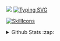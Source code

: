 
<img src="https://capsule-render.vercel.app/api?type=waving&height=150&color=c7ffba&fontAlign=50" />
<a href="https://git.io/typing-svg"><img src="https://readme-typing-svg.demolab.com?font=Indie+Flower&size=60&duration=3000&pause=1&color=82F783&background=20FF2200&multiline=true&repeat=false&width=2500&height=180&lines=Hello+there!+I'm+SAKi%F0%9F%8D%88+;I'm+a+developer+with+an+interest+in+various+programming+languages+and+technologies" alt="Typing SVG" /></a>


[![SkillIcons](https://skillicons.dev/icons?i=c,cs,git,dotnet,java,py,go,docker,ps,ae,blender)](https://skillicons.dev)<br/>

<details>
  <summary>Github Stats :zap:</summary>
  
<a href="#"><img src="https://github-readme-stats.vercel.app/api?username=cuajarsaki&theme=neon&count_private=true&hide_border=true&card_width=300" width="300"></a>
<a href="#"><img src="https://github-readme-stats.vercel.app/api/top-langs/?username=cuajarsaki&layout=compact&theme=neon&count_private=true&hide_border=true&langs_count=5&card_width=300" width="300"></a>

</details>

<!--
**cuajarsaki/cuajarsaki** is a ✨ _special_ ✨ repository because its `README.md` (this file) appears on your GitHub profile.

Here are some ideas to get you started:

- 🔭 I’m currently working on ...
- 🌱 I’m currently learning ...
- 👯 I’m looking to collaborate on ...
- 🤔 I’m looking for help with ...
- 💬 Ask me about ...
- 📫 How to reach me: ...
- 😄 Pronouns: ...
- ⚡ Fun fact: ...
-->
